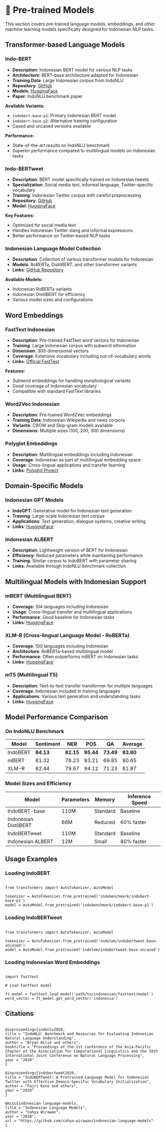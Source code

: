 # 🤖 Pre-trained Models

This section covers pre-trained language models, embeddings, and other machine learning models specifically designed for Indonesian NLP tasks.

## Transformer-based Language Models

### Indo-BERT
- **Description**: Indonesian BERT model for various NLP tasks
- **Architecture**: BERT-base architecture adapted for Indonesian
- **Training Data**: Large Indonesian corpus from IndoNLU
- **Repository**: [GitHub](https://github.com/indobenchmark/indonlu)
- **Models**: [HuggingFace](https://huggingface.co/indobenchmark/indobert-base-p1)
- **Paper**: IndoNLU benchmark paper

**Available Variants:**
- `indobert-base-p1`: Primary Indonesian BERT model
- `indobert-base-p2`: Alternative training configuration
- Cased and uncased versions available

**Performance:**
- State-of-the-art results on IndoNLU benchmark
- Superior performance compared to multilingual models on Indonesian tasks

### Indo-BERTweet
- **Description**: BERT model specifically trained on Indonesian tweets
- **Specialization**: Social media text, informal language, Twitter-specific vocabulary
- **Training**: Indonesian Twitter corpus with careful preprocessing
- **Repository**: [GitHub](https://github.com/indolem/IndoBERTweet)
- **Model**: [HuggingFace](https://huggingface.co/indolem/indobertweet-base-uncased)

**Key Features:**
- Optimized for social media text
- Handles Indonesian Twitter slang and informal expressions
- Better performance on Twitter-based NLP tasks

### Indonesian Language Model Collection
- **Description**: Collection of various transformer models for Indonesian
- **Models**: RoBERTa, DistilBERT, and other transformer variants
- **Links**: [GitHub Repository](https://github.com/cahya-wirawan/indonesian-language-models/tree/master/Transformers)

**Available Models:**
- Indonesian RoBERTa variants
- Indonesian DistilBERT for efficiency
- Various model sizes and configurations

## Word Embeddings

### FastText Indonesian
- **Description**: Pre-trained FastText word vectors for Indonesian
- **Training**: Large Indonesian corpus with subword information
- **Dimension**: 300-dimensional vectors
- **Coverage**: Extensive vocabulary including out-of-vocabulary words
- **Links**: [Official FastText](https://fasttext.cc/docs/en/crawl-vectors.html)

**Features:**
- Subword embeddings for handling morphological variants
- Good coverage of Indonesian vocabulary
- Compatible with standard FastText libraries

### Word2Vec Indonesian
- **Description**: Pre-trained Word2Vec embeddings
- **Training Data**: Indonesian Wikipedia and news corpora
- **Variants**: CBOW and Skip-gram models available
- **Dimensions**: Multiple sizes (100, 200, 300 dimensions)

### Polyglot Embeddings
- **Description**: Multilingual embeddings including Indonesian
- **Coverage**: Indonesian as part of multilingual embedding space
- **Usage**: Cross-lingual applications and transfer learning
- **Links**: [Polyglot Project](https://sites.google.com/site/rmyeid/projects/polyglot)

## Domain-Specific Models

### Indonesian GPT Models
- **IndoGPT**: Generative model for Indonesian text generation
- **Training**: Large-scale Indonesian text corpus
- **Applications**: Text generation, dialogue systems, creative writing
- **Links**: [HuggingFace](https://huggingface.co/indobenchmark/indogpt)

### Indonesian ALBERT
- **Description**: Lightweight version of BERT for Indonesian
- **Efficiency**: Reduced parameters while maintaining performance
- **Training**: Similar corpus to IndoBERT with parameter sharing
- **Links**: Available through IndoNLU benchmark collection

## Multilingual Models with Indonesian Support

### mBERT (Multilingual BERT)
- **Coverage**: 104 languages including Indonesian
- **Usage**: Cross-lingual transfer and multilingual applications
- **Performance**: Good baseline for Indonesian tasks
- **Links**: [HuggingFace](https://huggingface.co/bert-base-multilingual-cased)

### XLM-R (Cross-lingual Language Model - RoBERTa)
- **Coverage**: 100 languages including Indonesian
- **Architecture**: RoBERTa-based multilingual model
- **Performance**: Often outperforms mBERT on Indonesian tasks
- **Links**: [HuggingFace](https://huggingface.co/xlm-roberta-base)

### mT5 (Multilingual T5)
- **Description**: Text-to-text transfer transformer for multiple languages
- **Coverage**: Indonesian included in training languages
- **Applications**: Various text generation and understanding tasks
- **Links**: [HuggingFace](https://huggingface.co/google/mt5-base)

## Model Performance Comparison

### On IndoNLU Benchmark

| Model | Sentiment | NER | POS | QA | Average |
|-------|-----------|-----|-----|----|----|
| IndoBERT | **84.13** | **82.15** | **95.44** | **73.49** | **83.80** |
| mBERT | 81.32 | 78.23 | 93.21 | 69.85 | 80.65 |
| XLM-R | 82.44 | 79.67 | 94.12 | 71.23 | 81.87 |

### Model Sizes and Efficiency

| Model | Parameters | Memory | Inference Speed |
|-------|------------|---------|-----------------|
| IndoBERT-base | 110M | Standard | Baseline |
| Indonesian DistilBERT | 66M | Reduced | 60% faster |
| IndoBERTweet | 110M | Standard | Baseline |
| Indonesian ALBERT | 12M | Small | 80% faster |

## Usage Examples

### Loading IndoBERT
```

from transformers import AutoTokenizer, AutoModel

tokenizer = AutoTokenizer.from_pretrained('indobenchmark/indobert-base-p1')
model = AutoModel.from_pretrained('indobenchmark/indobert-base-p1')

```

### Loading IndoBERTweet
```

from transformers import AutoTokenizer, AutoModel

tokenizer = AutoTokenizer.from_pretrained('indolem/indobertweet-base-uncased')
model = AutoModel.from_pretrained('indolem/indobertweet-base-uncased')

```

### Loading Indonesian Word Embeddings
```

import fasttext

# Load FastText model

ft_model = fasttext.load_model('path/to/indonesian/fasttext/model')
word_vector = ft_model.get_word_vector('indonesia')

```

## Citations

```

@inproceedings{indonlu2020,
title = "IndoNLU: Benchmark and Resources for Evaluating Indonesian Natural Language Understanding",
author = "Bryan Wilie and others",
booktitle = "Proceedings of the 1st Conference of the Asia-Pacific Chapter of the Association for Computational Linguistics and the 10th International Joint Conference on Natural Language Processing",
year = "2020"
}

@inproceedings{indobertweet2020,
title = "IndoBERTweet: A Pretrained Language Model for Indonesian Twitter with Effective Domain-Specific Vocabulary Initialization",
author = "Fajri Koto and others",
year = "2020"
}

@misc{indonesian-language-models,
title = "Indonesian Language Models",
author = "Cahya Wirawan",
year = "2020",
url = "https://github.com/cahya-wirawan/indonesian-language-models"
}

```